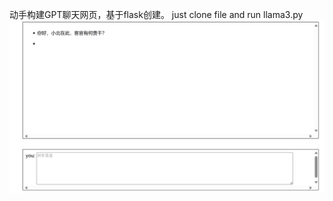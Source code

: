 动手构建GPT聊天网页，基于flask创建。
just clone file and run llama3.py
![image](https://github.com/SoooooR/GPT/blob/main/%E7%95%8C%E9%9D%A2.png)
